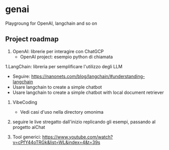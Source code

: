 # genai
Playgroung for OpenAI, langchain and so on

## Project roadmap

1. OpenAI: librerie per interagire con ChatGCP
    *  OpenAI project: esempio python di chiamata

1.LangChain: libreria per semplificare l'utilizzo degli LLM
* Seguire: https://nanonets.com/blog/langchain/#understanding-langchain
* Usare langchain to create a simple chatbot
* Usare langchain to create a simple chatbot with local document retriever


1. VibeCoding
    * Vedi casi d'uso nella directory omonima


1. seguire le live stregatto dall'inizio replicando gli esempi, passando al progetto aiChat

1. Tool generici: https://www.youtube.com/watch?v=cPfY44oTRGk&list=WL&index=4&t=39s
